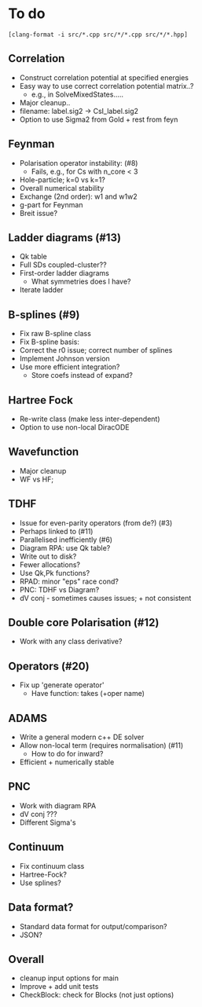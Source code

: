 # To do

`[clang-format -i src/*.cpp src/*/*.cpp src/*/*.hpp]`

## Correlation
 * Construct correlation potential at specified energies
 * Easy way to use correct correlation potential matrix..?
    * e.g., in SolveMixedStates.....
 * Major cleanup..
 * filename: label.sig2 -> CsI_label.sig2
 * Option to use Sigma2 from Gold + rest from feyn

## Feynman
 * Polarisation operator instability: (#8)
   * Fails, e.g., for Cs with n_core < 3
 * Hole-particle; k=0 vs k=1?
 * Overall numerical stability
 * Exchange (2nd order): w1 and w1w2
 * g-part for Feynman
 * Breit issue?

## Ladder diagrams (#13)
 * Qk table
 * Full SDs coupled-cluster??
 * First-order ladder diagrams
   * What symmetries does l have?
 * Iterate ladder

## B-splines (#9)
 * Fix raw B-spline class
 * Fix B-spline basis:
 * Correct the r0 issue; correct number of splines
 * Implement Johnson version
 * Use more efficient integration?
   * Store coefs instead of expand?

## Hartree Fock
 * Re-write class (make less inter-dependent)
 * Option to use non-local DiracODE

## Wavefunction
 * Major cleanup
 * WF vs HF;

## TDHF
 * Issue for even-parity operators (from de?) (#3)
 * Perhaps linked to (#11)
 * Parallelised inefficiently (#6)
 * Diagram RPA: use Qk table?
 * Write out to disk?
 * Fewer allocations?
 * Use Qk,Pk functions?
 * RPAD: minor "eps" race cond?
 * PNC: TDHF vs Diagram?
 * dV conj - sometimes causes issues; + not consistent

## Double core Polarisation (#12)
 * Work with any class derivative?

## Operators (#20)
 * Fix up 'generate operator'
   * Have function: takes <userInputBlock> (+oper name)

## ADAMS
 * Write a general modern c++ DE solver
 * Allow non-local term (requires normalisation) (#11)
   * How to do for inward?
 * Efficient + numerically stable

## PNC
 * Work with diagram RPA
 * dV conj ???
 * Different Sigma's

## Continuum
 * Fix continuum class
 * Hartree-Fock?
 * Use splines?

## Data format?
  * Standard data format for output/comparison?
  * JSON?

## Overall
 * cleanup input options for main
 * Improve + add unit tests
 * CheckBlock: check for Blocks (not just options)
